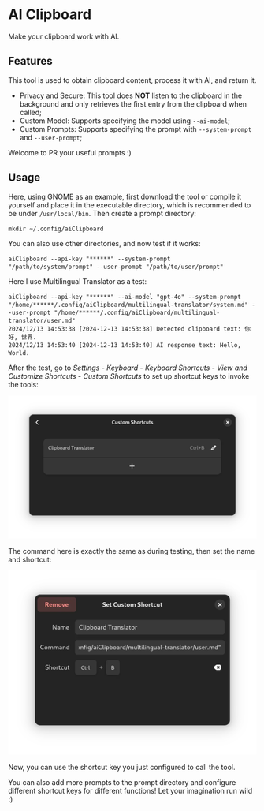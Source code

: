 # AI Clipboard

Make your clipboard work with AI.

## Features

This tool is used to obtain clipboard content, process it with AI, and return it.

- Privacy and Secure: This tool does **NOT** listen to the clipboard in the background and only retrieves the first entry from the clipboard when called;
- Custom Model: Supports specifying the model using `--ai-model`;
- Custom Prompts: Supports specifying the prompt with `--system-prompt` and `--user-prompt`;

Welcome to PR your useful prompts :)

## Usage

Here, using GNOME as an example, first download the tool or compile it yourself and place it in the executable directory, which is recommended to be under `/usr/local/bin`. Then create a prompt directory:

```
mkdir ~/.config/aiClipboard
```

You can also use other directories, and now test if it works:

```
aiClipboard --api-key "******" --system-prompt "/path/to/system/prompt" --user-prompt "/path/to/user/prompt"
```

Here I use Multilingual Translator as a test:

```
aiClipboard --api-key "******" --ai-model "gpt-4o" --system-prompt "/home/******/.config/aiClipboard/multilingual-translator/system.md" --user-prompt "/home/******/.config/aiClipboard/multilingual-translator/user.md"
2024/12/13 14:53:38 [2024-12-13 14:53:38] Detected clipboard text: 你好, 世界.
2024/12/13 14:53:40 [2024-12-13 14:53:40] AI response text: Hello, World.
```

After the test, go to *Settings* - *Keyboard* - *Keyboard Shortcuts* - *View and Customize Shortcuts* - *Custom Shortcuts* to set up shortcut keys to invoke the tools:

![Custom Shortcuts](images/8A9340D4C35570DD.webp)

The command here is exactly the same as during testing, then set the name and shortcut:

![Set Custom Shortcut](images/31B6F4790ACB8052.webp)

Now, you can use the shortcut key you just configured to call the tool.

You can also add more prompts to the prompt directory and configure different shortcut keys for different functions! Let your imagination run wild :)
